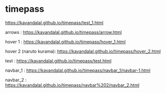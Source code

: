 # timepass

https://kavandalal.github.io/timepass/test_1.html

arrows : https://kavandalal.github.io/timepass/arrow.html

hover 1 : https://kavandalal.github.io/timepass/hover_1.html

hover 2 (naruto kurama): https://kavandalal.github.io/timepass/hover_2.html

test : https://kavandalal.github.io/timepass/test.html

navbar_1 : https://kavandalal.github.io/timepass/navbar_1/navbar-1.html

navbar_2 : https://kavandalal.github.io/timepass/navbar%202/navbar_2.html
